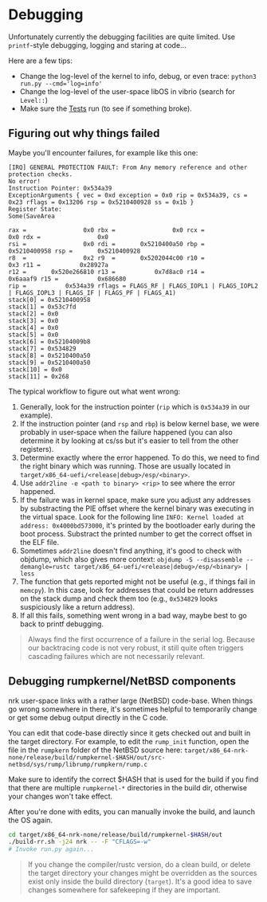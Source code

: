 # Debugging

Unfortunately currently the debugging facilities are quite limited. Use
`printf`-style debugging, logging and staring at code...

Here are a few tips:

- Change the log-level of the kernel to info, debug, or even trace: `python3 run.py --cmd='log=info'`
- Change the log-level of the user-space libOS in vibrio (search for `Level::`)
- Make sure the [Tests](./Testing.md) run (to see if something broke).

## Figuring out why things failed

Maybe you'll encounter failures, for example like this one:

```log
[IRQ] GENERAL PROTECTION FAULT: From Any memory reference and other protection checks.
No error!
Instruction Pointer: 0x534a39
ExceptionArguments { vec = 0xd exception = 0x0 rip = 0x534a39, cs = 0x23 rflags = 0x13206 rsp = 0x5210400928 ss = 0x1b }
Register State:
Some(SaveArea

rax =                0x0 rbx =                0x0 rcx =                0x0 rdx =                0x0
rsi =                0x0 rdi =       0x5210400a50 rbp =       0x5210400958 rsp =       0x5210400928
r8  =                0x2 r9  =       0x5202044c00 r10 =                0x3 r11 =           0x28927a
r12 =       0x520e266810 r13 =           0x7d8ac0 r14 =           0x6aaaf9 r15 =           0x686680
rip =           0x534a39 rflags = FLAGS_RF | FLAGS_IOPL1 | FLAGS_IOPL2 | FLAGS_IOPL3 | FLAGS_IF | FLAGS_PF | FLAGS_A1)
stack[0] = 0x5210400958
stack[1] = 0x53c7fd
stack[2] = 0x0
stack[3] = 0x0
stack[4] = 0x0
stack[5] = 0x0
stack[6] = 0x52104009b8
stack[7] = 0x534829
stack[8] = 0x5210400a50
stack[9] = 0x5210400a50
stack[10] = 0x0
stack[11] = 0x268
```

The typical workflow to figure out what went wrong:

1. Generally, look for the instruction pointer (`rip` which is `0x534a39` in our
   example).
1. If the instruction pointer (and `rsp` and `rbp`) is below kernel base, we
   were probably in user-space when the failure happened (you can also determine
   it by looking at cs/ss but it's easier to tell from the other registers).
1. Determine exactly where the error happened. To do this, we need to find the
   right binary which was running. Those are usually located in
   `target/x86_64-uefi/<release|debug>/esp/<binary>`.
1. Use `addr2line -e <path to binary> <rip>` to see where the error happened.
1. If the failure was in kernel space, make sure you adjust any addresses by
   substracting the PIE offset where the kernel binary was executing in the
   virtual space. Look for the following line `INFO: Kernel loaded at address:
   0x4000bd573000`, it's printed by the bootloader early during the boot
   process. Substract the printed number to get the correct offset in the ELF
   file.
1. Sometimes `addr2line` doesn't find anything, it's good to check with objdump,
   which also gives more context: `objdump -S --disassemble --demangle=rustc
   target/x86_64-uefi/<release|debug>/esp/<binary> | less`
1. The function that gets reported might not be useful (e.g., if things fail in
   `memcpy`). In this case, look for addresses that could be return addresses on
   the stack dump and check them too (e.g., `0x534829` looks suspiciously like a
   return address).
1. If all this fails, something went wrong in a bad way, maybe best to go back
   to printf debugging.

> Always find the first occurrence of a failure in the serial log. Because our
> backtracing code is not very robust, it still quite often triggers cascading
> failures which are not necessarily relevant.

## Debugging rumpkernel/NetBSD components

nrk user-space links with a rather large (NetBSD) code-base. When things go
wrong somewhere in there, it's sometimes helpful to temporarily change or get
some debug output directly in the C code.

You can edit that code-base directly since it gets checked out and built in the
target directory. For example, to edit the `rump_init` function, open the file
in the `rumpkern` folder of the NetBSD source here:
`target/x86_64-nrk-none/release/build/rumpkernel-$HASH/out/src-netbsd/sys/rump/librump/rumpkern/rump.c`

Make sure to identify the correct $HASH that is used for the build if you find
that there are multiple `rumpkernel-*` directories in the build dir, otherwise
your changes won't take effect.

After you're done with edits, you can manually invoke the build, and launch the
OS again.

```bash
cd target/x86_64-nrk-none/release/build/rumpkernel-$HASH/out
./build-rr.sh -j24 nrk -- -F "CFLAGS=-w"
# Invoke run.py again...
```

> If you change the compiler/rustc version, do a clean build, or delete the
> target directory your changes might be overridden as the sources exist only
> inside the build directory (`target`). It's a good idea to save changes
> somewhere for safekeeping if they are important.
